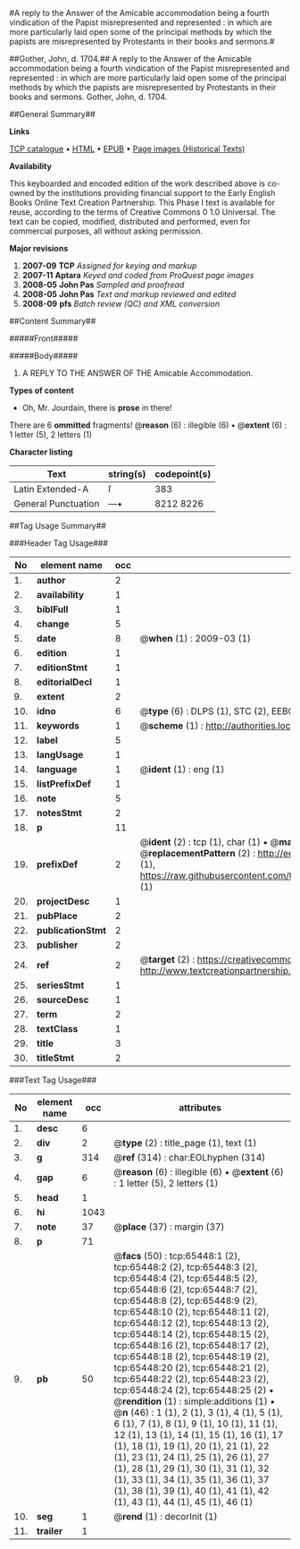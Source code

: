 #A reply to the Answer of the Amicable accommodation being a fourth vindication of the Papist misrepresented and represented : in which are more particularly laid open some of the principal methods by which the papists are misrepresented by Protestants in their books and sermons.#

##Gother, John, d. 1704.##
A reply to the Answer of the Amicable accommodation being a fourth vindication of the Papist misrepresented and represented : in which are more particularly laid open some of the principal methods by which the papists are misrepresented by Protestants in their books and sermons.
Gother, John, d. 1704.

##General Summary##

**Links**

[TCP catalogue](http://www.ota.ox.ac.uk/tcp/)  • 
[HTML](http://tei.it.ox.ac.uk/tcp/Texts-HTML/free/A41/A41625.html)  • 
[EPUB](http://tei.it.ox.ac.uk/tcp/Texts-EPUB/free/A41/A41625.epub) • 
[Page images (Historical Texts)](https://data.historicaltexts.jisc.ac.uk/view?pubId=eebo-12661967e&pageId=eebo-12661967e-65448-1)

**Availability**

This keyboarded and encoded edition of the
	       work described above is co-owned by the institutions
	       providing financial support to the Early English Books
	       Online Text Creation Partnership. This Phase I text is
	       available for reuse, according to the terms of Creative
	       Commons 0 1.0 Universal. The text can be copied,
	       modified, distributed and performed, even for
	       commercial purposes, all without asking permission.

**Major revisions**

1. __2007-09__ __TCP__ *Assigned for keying and markup*
1. __2007-11__ __Aptara__ *Keyed and coded from ProQuest page images*
1. __2008-05__ __John Pas__ *Sampled and proofread*
1. __2008-05__ __John Pas__ *Text and markup reviewed and edited*
1. __2008-09__ __pfs__ *Batch review (QC) and XML conversion*

##Content Summary##

#####Front#####

#####Body#####

1. A
REPLY
TO THE
ANSWER
OF THE
Amicable Accommodation.

**Types of content**

  * Oh, Mr. Jourdain, there is **prose** in there!

There are 6 **ommitted** fragments! 
 @__reason__ (6) : illegible (6)  •  @__extent__ (6) : 1 letter (5), 2 letters (1)

**Character listing**


|Text|string(s)|codepoint(s)|
|---|---|---|
|Latin Extended-A|ſ|383|
|General Punctuation|—•|8212 8226|

##Tag Usage Summary##

###Header Tag Usage###

|No|element name|occ|attributes|
|---|---|---|---|
|1.|__author__|2||
|2.|__availability__|1||
|3.|__biblFull__|1||
|4.|__change__|5||
|5.|__date__|8| @__when__ (1) : 2009-03 (1)|
|6.|__edition__|1||
|7.|__editionStmt__|1||
|8.|__editorialDecl__|1||
|9.|__extent__|2||
|10.|__idno__|6| @__type__ (6) : DLPS (1), STC (2), EEBO-CITATION (1), OCLC (1), VID (1)|
|11.|__keywords__|1| @__scheme__ (1) : http://authorities.loc.gov/ (1)|
|12.|__label__|5||
|13.|__langUsage__|1||
|14.|__language__|1| @__ident__ (1) : eng (1)|
|15.|__listPrefixDef__|1||
|16.|__note__|5||
|17.|__notesStmt__|2||
|18.|__p__|11||
|19.|__prefixDef__|2| @__ident__ (2) : tcp (1), char (1)  •  @__matchPattern__ (2) : ([0-9\-]+):([0-9IVX]+) (1), (.+) (1)  •  @__replacementPattern__ (2) : http://eebo.chadwyck.com/downloadtiff?vid=$1&page=$2 (1), https://raw.githubusercontent.com/textcreationpartnership/Texts/master/tcpchars.xml#$1 (1)|
|20.|__projectDesc__|1||
|21.|__pubPlace__|2||
|22.|__publicationStmt__|2||
|23.|__publisher__|2||
|24.|__ref__|2| @__target__ (2) : https://creativecommons.org/publicdomain/zero/1.0/ (1), http://www.textcreationpartnership.org/docs/. (1)|
|25.|__seriesStmt__|1||
|26.|__sourceDesc__|1||
|27.|__term__|2||
|28.|__textClass__|1||
|29.|__title__|3||
|30.|__titleStmt__|2||


###Text Tag Usage###

|No|element name|occ|attributes|
|---|---|---|---|
|1.|__desc__|6||
|2.|__div__|2| @__type__ (2) : title_page (1), text (1)|
|3.|__g__|314| @__ref__ (314) : char:EOLhyphen (314)|
|4.|__gap__|6| @__reason__ (6) : illegible (6)  •  @__extent__ (6) : 1 letter (5), 2 letters (1)|
|5.|__head__|1||
|6.|__hi__|1043||
|7.|__note__|37| @__place__ (37) : margin (37)|
|8.|__p__|71||
|9.|__pb__|50| @__facs__ (50) : tcp:65448:1 (2), tcp:65448:2 (2), tcp:65448:3 (2), tcp:65448:4 (2), tcp:65448:5 (2), tcp:65448:6 (2), tcp:65448:7 (2), tcp:65448:8 (2), tcp:65448:9 (2), tcp:65448:10 (2), tcp:65448:11 (2), tcp:65448:12 (2), tcp:65448:13 (2), tcp:65448:14 (2), tcp:65448:15 (2), tcp:65448:16 (2), tcp:65448:17 (2), tcp:65448:18 (2), tcp:65448:19 (2), tcp:65448:20 (2), tcp:65448:21 (2), tcp:65448:22 (2), tcp:65448:23 (2), tcp:65448:24 (2), tcp:65448:25 (2)  •  @__rendition__ (1) : simple:additions (1)  •  @__n__ (46) : 1 (1), 2 (1), 3 (1), 4 (1), 5 (1), 6 (1), 7 (1), 8 (1), 9 (1), 10 (1), 11 (1), 12 (1), 13 (1), 14 (1), 15 (1), 16 (1), 17 (1), 18 (1), 19 (1), 20 (1), 21 (1), 22 (1), 23 (1), 24 (1), 25 (1), 26 (1), 27 (1), 28 (1), 29 (1), 30 (1), 31 (1), 32 (1), 33 (1), 34 (1), 35 (1), 36 (1), 37 (1), 38 (1), 39 (1), 40 (1), 41 (1), 42 (1), 43 (1), 44 (1), 45 (1), 46 (1)|
|10.|__seg__|1| @__rend__ (1) : decorInit (1)|
|11.|__trailer__|1||
